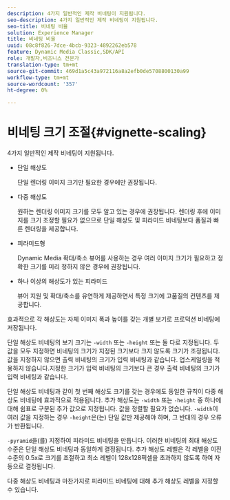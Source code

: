 ```yaml
---
description: 4가지 일반적인 제작 비네팅이 지원됩니다.
seo-description: 4가지 일반적인 제작 비네팅이 지원됩니다.
seo-title: 비네팅 비율
solution: Experience Manager
title: 비네팅 비율
uuid: 08c8f826-7dce-4bcb-9323-4892262eb578
feature: Dynamic Media Classic,SDK/API
role: 개발자,비즈니스 전문가
translation-type: tm+mt
source-git-commit: 469d1a5c43a972116a8a2efb0de5708800130a99
workflow-type: tm+mt
source-wordcount: '357'
ht-degree: 0%

---
```



# 비네팅 크기 조절{#vignette-scaling}

4가지 일반적인 제작 비네팅이 지원됩니다.

* 단일 해상도

   단일 렌더링 이미지 크기만 필요한 경우에만 권장됩니다.
* 다중 해상도

   원하는 렌더링 이미지 크기를 모두 알고 있는 경우에 권장됩니다. 렌더링 후에 이미지를 크기 조정할 필요가 없으므로 단일 해상도 및 피라미드 비네팅보다 품질과 빠른 렌더링을 제공합니다.
* 피라미드형

   Dynamic Media 확대/축소 뷰어를 사용하는 경우 여러 이미지 크기가 필요하고 정확한 크기를 미리 정하지 않은 경우에 권장됩니다.
* 하나 이상의 해상도가 있는 피라미드

   뷰어 지원 및 확대/축소를 유연하게 제공하면서 특정 크기에 고품질의 컨텐츠를 제공합니다.

효과적으로 각 해상도는 자체 이미지 폭과 높이를 갖는 개별 보기로 프로덕션 비네팅에 저장됩니다.

단일 해상도 비네팅의 보기 크기는 `-width` 또는 `-height` 또는 둘 다로 지정됩니다. 두 값을 모두 지정하면 비네팅의 크기가 지정된 크기보다 크지 않도록 크기가 조정됩니다. 값을 지정하지 않으면 출력 비네팅의 크기가 입력 비네팅과 같습니다. 업스케일링을 적용하지 않습니다.지정한 크기가 입력 비네팅의 크기보다 큰 경우 출력 비네팅의 크기가 입력 비네팅과 같습니다.

단일 해상도 비네팅과 같이 첫 번째 해상도 크기를 갖는 경우에도 동일한 규칙이 다중 해상도 비네팅에 효과적으로 적용됩니다. 추가 해상도는 `-width` 또는 `-height` 중 하나에 대해 쉼표로 구분된 추가 값으로 지정됩니다. 값을 정렬할 필요가 없습니다. `-width`이 여러 값을 지정하는 경우 `-height`은(는) 단일 값만 제공해야 하며, 그 반대의 경우 오류가 반환됩니다.

`-pyramid`을(를) 지정하여 피라미드 비네팅을 만듭니다. 이러한 비네팅의 최대 해상도 수준은 단일 해상도 비네팅과 동일하게 결정됩니다. 추가 해상도 레벨은 각 레벨을 이전 수준의 0.5x로 크기를 조절하고 최소 레벨이 128x128픽셀을 초과하지 않도록 하여 자동으로 결정됩니다.

다중 해상도 비네팅과 마찬가지로 피라미드 비네팅에 대해 추가 해상도 레벨을 지정할 수 있습니다.
